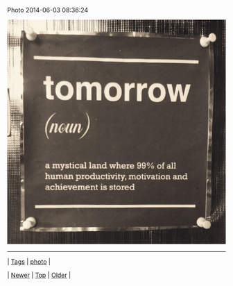 <!--
title: Photo 2014-06-03 08
date: 2020-06-28T15:27:00.315Z
tags: photo
-->


Photo 2014-06-03 08:36:24

![](87681070343-0.jpg)

<!--BOTTOM-POST-NAVIGATION-->
---

| [Tags](tags.md) | [photo](tag-photo.md) |

| [Newer](87663940956.md) | [Top](index.md) | [Older](87683143519.md) |